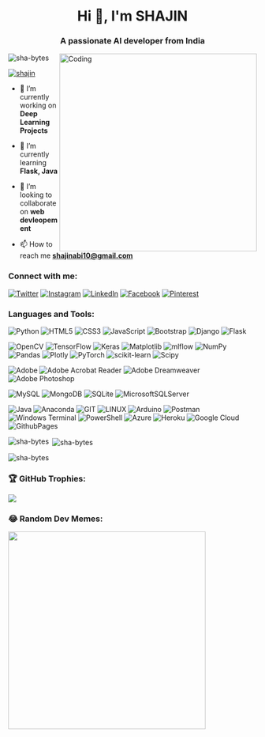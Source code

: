 <h1 align="center">Hi 👋, I'm SHAJIN</h1>
<h3 align="center">A passionate AI developer from India</h3>
<img align="right" alt="Coding" width="400" src="https://media.tenor.com/YZPnGuPeZv8AAAAd/coding.gif">

<p align="left"> <img src="https://komarev.com/ghpvc/?username=sha-bytes&label=Profile%20views&color=0e75b6&style=flat" alt="sha-bytes" /> </p>

<p align="left"> <a href="https://twitter.com/shajin" target="blank"><img src="https://img.shields.io/twitter/follow/shajin?logo=twitter&style=for-the-badge" alt="shajin" /></a> </p>

- 🔭 I’m currently working on **Deep Learning Projects**

- 🌱 I’m currently learning **Flask, Java**

- 👯 I’m looking to collaborate on **web devleopement**

- 📫 How to reach me **shajinabi10@gmail.com**

<h3 align="left">Connect with me:</h3>

[![Twitter](https://img.shields.io/badge/Twitter-%231DA1F2.svg?logo=Twitter&logoColor=white)](https://twitter.com/sha) 
[![Instagram](https://img.shields.io/badge/Instagram-%23E4405F.svg?logo=Instagram&logoColor=white)](https://instagram.com/white_heart_boy_)
[![LinkedIn](https://img.shields.io/badge/LinkedIn-%230077B5.svg?logo=linkedin&logoColor=white)](https://linkedin.com/in/sha) 
[![Facebook](https://img.shields.io/badge/Facebook-%231877F2.svg?logo=Facebook&logoColor=white)](https://facebook.com/sha) 
[![Pinterest](https://img.shields.io/badge/Pinterest-%23E60023.svg?logo=Pinterest&logoColor=white)](https://pinterest.com/sha) 



<h3 align="left">Languages and Tools:</h3>

![Python](https://img.shields.io/badge/python-3670A0?style=flat&logo=python&logoColor=ffdd54) 
![HTML5](https://img.shields.io/badge/html5-%23E34F26.svg?style=flat&logo=html5&logoColor=white)
![CSS3](https://img.shields.io/badge/css3-%231572B6.svg?style=flat&logo=css3&logoColor=white) 
![JavaScript](https://img.shields.io/badge/javascript-%23323330.svg?style=flat&logo=javascript&logoColor=%23F7DF1E)
![Bootstrap](https://img.shields.io/badge/bootstrap-%238511FA.svg?style=flat&logo=bootstrap&logoColor=white) 
![Django](https://img.shields.io/badge/django-%23092E20.svg?style=flat&logo=django&logoColor=white) 
![Flask](https://img.shields.io/badge/flask-%23000.svg?style=flat&logo=flask&logoColor=white) 

![OpenCV](https://img.shields.io/badge/opencv-%23white.svg?style=flat&logo=opencv&logoColor=white)
![TensorFlow](https://img.shields.io/badge/TensorFlow-%23FF6F00.svg?style=flat&logo=TensorFlow&logoColor=white)
![Keras](https://img.shields.io/badge/Keras-%23D00000.svg?style=flat&logo=Keras&logoColor=white) 
![Matplotlib](https://img.shields.io/badge/Matplotlib-%23ffffff.svg?style=flat&logo=Matplotlib&logoColor=black) 
![mlflow](https://img.shields.io/badge/mlflow-%23d9ead3.svg?style=flat&logo=numpy&logoColor=blue) 
![NumPy](https://img.shields.io/badge/numpy-%23013243.svg?style=flat&logo=numpy&logoColor=white) 
![Pandas](https://img.shields.io/badge/pandas-%23150458.svg?style=flat&logo=pandas&logoColor=white) 
![Plotly](https://img.shields.io/badge/Plotly-%233F4F75.svg?style=flat&logo=plotly&logoColor=white) 
![PyTorch](https://img.shields.io/badge/PyTorch-%23EE4C2C.svg?style=flat&logo=PyTorch&logoColor=white) 
![scikit-learn](https://img.shields.io/badge/scikit--learn-%23F7931E.svg?style=flat&logo=scikit-learn&logoColor=white) 
![Scipy](https://img.shields.io/badge/SciPy-%230C55A5.svg?style=flat&logo=scipy&logoColor=%white) 

![Adobe](https://img.shields.io/badge/adobe-%23FF0000.svg?style=flat&logo=adobe&logoColor=white) 
![Adobe Acrobat Reader](https://img.shields.io/badge/Adobe%20Acrobat%20Reader-EC1C24.svg?style=flat&logo=Adobe%20Acrobat%20Reader&logoColor=white) 
![Adobe Dreamweaver](https://img.shields.io/badge/Adobe%20Dreamweaver-FF61F6.svg?style=flat&logo=Adobe%20Dreamweaver&logoColor=white) 
![Adobe Photoshop](https://img.shields.io/badge/adobe%20photoshop-%2331A8FF.svg?style=flat&logo=adobe%20photoshop&logoColor=white) 


![MySQL](https://img.shields.io/badge/mysql-%2300000f.svg?style=flat&logo=mysql&logoColor=white) 
![MongoDB](https://img.shields.io/badge/MongoDB-%234ea94b.svg?style=flat&logo=mongodb&logoColor=white) 
![SQLite](https://img.shields.io/badge/sqlite-%2307405e.svg?style=flat&logo=sqlite&logoColor=white) 
![MicrosoftSQLServer](https://img.shields.io/badge/Microsoft%20SQL%20Server-CC2927?style=flat&logo=microsoft%20sql%20server&logoColor=white)

![Java](https://img.shields.io/badge/java-%23ED8B00.svg?style=flat&logo=openjdk&logoColor=white)
![Anaconda](https://img.shields.io/badge/Anaconda-%2344A833.svg?style=flat&logo=anaconda&logoColor=white)
![GIT](https://img.shields.io/badge/Git-fc6d26?style=flat&logo=git&logoColor=white) 
![LINUX](https://img.shields.io/badge/Linux-FCC624?style=flat&logo=linux&logoColor=black) 
![Arduino](https://img.shields.io/badge/-Arduino-00979D?style=flat&logo=Arduino&logoColor=white) 
![Postman](https://img.shields.io/badge/Postman-FF6C37?style=flat&logo=postman&logoColor=white) 
![Windows Terminal](https://img.shields.io/badge/Windows%20Terminal-%234D4D4D.svg?style=flat&logo=windows-terminal&logoColor=white) 
![PowerShell](https://img.shields.io/badge/PowerShell-%235391FE.svg?style=flat&logo=powershell&logoColor=white) 
![Azure](https://img.shields.io/badge/azure-%230072C6.svg?style=flat&logo=microsoftazure&logoColor=white)
![Heroku](https://img.shields.io/badge/heroku-%23430098.svg?style=flat&logo=heroku&logoColor=white) 
![Google Cloud](https://img.shields.io/badge/GoogleCloud-%234285F4.svg?style=flat&logo=google-cloud&logoColor=white) 
![GithubPages](https://img.shields.io/badge/github%20pages-121013?style=flat&logo=github&logoColor=white) 


<p><img align="left" src="https://github-readme-stats.vercel.app/api/top-langs/?username=sha-bytes&theme=radical&hide_border=false&include_all_commits=false&count_private=false&layout=compact" alt="sha-bytes" /></p>

<p>&nbsp;<img align="center" src="https://github-readme-stats.vercel.app/api?username=sha-bytes&theme=radical&hide_border=false&include_all_commits=false&count_private=false" alt="sha-bytes" /></p>

<p><img align="center" src="https://github-readme-streak-stats.herokuapp.com/?user=sha-bytes&theme=radical&hide_border=false" alt="sha-bytes" /></p>


<h3 align="left">🏆 GitHub Trophies:</h3>

![](https://github-profile-trophy.vercel.app/?username=sha-bytes&theme=radical&no-frame=false&no-bg=true&margin-w=4)

<h3 align="left">😂 Random Dev Memes:</h3>
<img src='https://randommeme-five.vercel.app/' style="height: 400px;"/>

